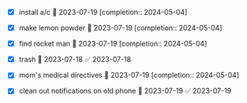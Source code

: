 
- [x] install a/c  📅 2023-07-19  [completion:: 2024-05-04]
- [x] make lemon powder 📅 2023-07-19  [completion:: 2024-05-04]
- [x] find rocket man 📅 2023-07-19  [completion:: 2024-05-04]
- [x] trash 📅 2023-07-18 ✅ 2023-07-18
- [x] mom's medical directives 📅 2023-07-19  [completion:: 2024-05-04]
- [x] clean out notifications on old phone 📅 2023-07-19 ✅ 2023-07-19




